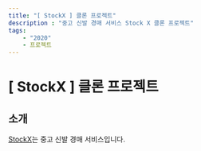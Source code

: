 ```yaml
---
title: "[ StockX ] 클론 프로젝트"
description : "중고 신발 경매 서비스 Stock X 클론 프로젝트"
tags:
    - "2020"
    - 프로젝트
---
```


# [ StockX ] 클론 프로젝트



## 소개

[StockX](https://stockx.com/)는 중고 신발 경매 서비스입니다.